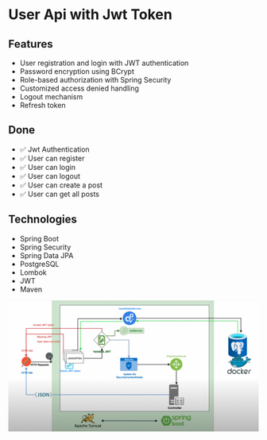 # User Api with Jwt Token

## Features
* User registration and login with JWT authentication
* Password encryption using BCrypt
* Role-based authorization with Spring Security
* Customized access denied handling
* Logout mechanism
* Refresh token

## Done
* ✅ Jwt Authentication
* ✅ User can register
* ✅ User can login
* ✅ User can logout
* ✅ User can create a post
* ✅ User can get all posts


## Technologies
- Spring Boot
- Spring Security
- Spring Data JPA
- PostgreSQL
- Lombok
- JWT
- Maven

![alt text](./schema.png)